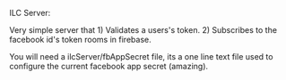 ILC Server:

Very simple server that 1) Validates a users's token. 2) Subscribes to the facebook id's token rooms in firebase.

You will need a ilcServer/fbAppSecret file, its a one line text file used to configure the current facebook app secret (amazing).
